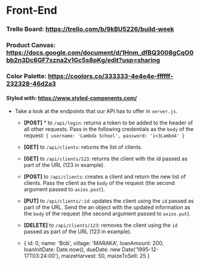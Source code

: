 # Front-End

### Trello Board: https://trello.com/b/9kBU5226/build-week
### Product Canvas: https://docs.google.com/document/d/1Hnm_dfBQ3008gCqO0bb2n3Dc6GF7xzna2v1Gc5s8pKg/edit?usp=sharing
### Color Palette: https://coolors.co/333333-4e4e4e-ffffff-232328-46d2a3

#### Styled with: https://www.styled-components.com/


* Take a look at the endpoints that our API has to offer in `server.js`.

  * **[POST]** * to `/api/login`: returns a token to be added to the header of all other requests. Pass in the following credentials as the `body` of the request: `{ username: 'Lambda School', password: 'i<3Lambd4' }`
  * **[GET]** to `/api/clients`: returns the list of clients.
  * **[GET]** to `/api/clients/123`: returns the client with the id passed as part of the URL (123 in example).
  * **[POST]** to `/api/clients`: creates a client and return the new list of clients. Pass the client as the `body` of the request (the second argument passed to `axios.post`).
  * **[PUT]** to `/api/clients/:id`: updates the client using the `id` passed as part of the URL. Send the an object with the updated information as the `body` of the request (the second argument passed to `axios.put`).
  * **[DELETE]** to `/api/clients/123`: removes the client using the `id` passed as part of the URL (123 in example).

  * {
    id: 0,
    name: 'Bob',
    village: 'MARAKA',
    loanAmount: 200,
    loanInitDate: Date.now(),
    dueDate: new Date('1995-12-17T03:24:00'),
    maizeHarvest: 50,
    maizeToSell: 25
  }
